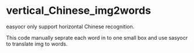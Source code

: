 # vertical_Chinese_img2words

easyocr only support horizontal Chinese recognition.

This code manually seprate each word in to one small box and use sasyocr to translate img to words.

